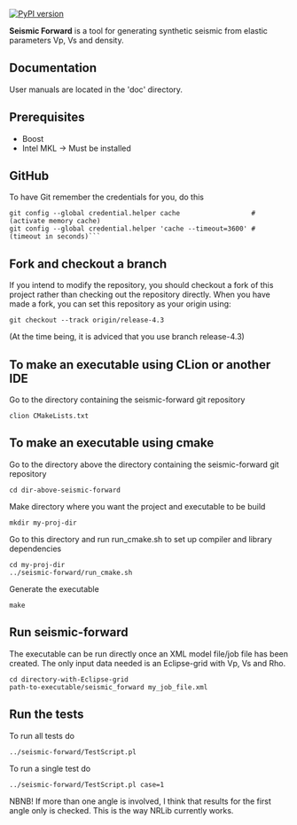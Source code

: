 [![PyPI version](https://badge.fury.io/py/seismic-forward.svg)](https://badge.fury.io/py/seismic-forward)

**Seismic Forward** is a tool for generating synthetic seismic from elastic parameters Vp, Vs and density.

## Documentation

User manuals are located in the 'doc' directory.

## Prerequisites

- Boost     
- Intel MKL -> Must be installed


## GitHub

To have Git remember the credentials for you, do this

```
git config --global credential.helper cache                  # (activate memory cache)
git config --global credential.helper 'cache --timeout=3600' # (timeout in seconds)```
```

## Fork and checkout a branch

If you intend to modify the repository, you should checkout a fork of this
project rather than checking out the repository directly. When you have made
a fork, you can set this repository as your origin using:

```
git checkout --track origin/release-4.3
```
(At the time being, it is adviced that you use branch release-4.3)


## To make an executable using CLion or another IDE

Go to the directory containing the seismic-forward git repository

```
clion CMakeLists.txt
```


## To make an executable using cmake

Go to the directory above the directory containing the seismic-forward git repository

```
cd dir-above-seismic-forward
```
Make directory where you want the project and executable to be build

```
mkdir my-proj-dir
```

Go to this directory and run run_cmake.sh to set up compiler and library dependencies

```
cd my-proj-dir
../seismic-forward/run_cmake.sh
```

Generate the executable

```
make
```


## Run seismic-forward

The executable can be run directly once an XML model file/job file has been created. The only input data needed is an Eclipse-grid with Vp, Vs and Rho.

```
cd directory-with-Eclipse-grid
path-to-executable/seismic_forward my_job_file.xml
```


## Run the tests

To run all tests do

```
../seismic-forward/TestScript.pl
```

To run a single test do

```
../seismic-forward/TestScript.pl case=1
```

NBNB! If more than one angle is involved, I think that results for the first angle only is checked. This is the way NRLib currently works.
